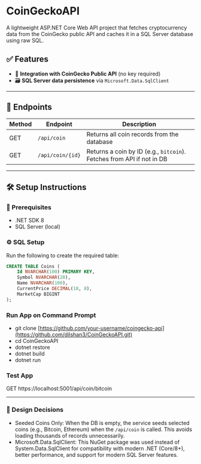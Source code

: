 # CoinGeckoAPI

A lightweight ASP.NET Core Web API project that fetches cryptocurrency data from the CoinGecko public API and caches it in a SQL Server database using raw SQL.

## ✅ Features

- 🔗 **Integration with CoinGecko Public API** (no key required)
- 🗃️ **SQL Server data persistence** via `Microsoft.Data.SqlClient`
---

## 📌 Endpoints

| Method | Endpoint            | Description |
|--------|---------------------|-------------|
| GET    | `/api/coin`         | Returns all coin records from the database |
| GET    | `/api/coin/{id}`    | Returns a coin by ID (e.g., `bitcoin`). Fetches from API if not in DB |

---

## 🛠️ Setup Instructions

### 🔧 Prerequisites
- .NET SDK 8
- SQL Server (local)

### ⚙️ SQL Setup
Run the following to create the required table:
```sql
CREATE TABLE Coins (
    Id NVARCHAR(100) PRIMARY KEY,
    Symbol NVARCHAR(20),
    Name NVARCHAR(100),
    CurrentPrice DECIMAL(18, 8),
    MarketCap BIGINT
);
```

### Run App on Command Prompt
- git clone [https://github.com/your-username/coingecko-api](https://github.com/dilshan3/CoinGeckoAPI.git)
- cd CoinGeckoAPI
- dotnet restore
- dotnet build
- dotnet run

### Test App
GET https://localhost:5001/api/coin/bitcoin

---

### 📌 Design Decisions
- Seeded Coins Only: When the DB is empty, the service seeds selected coins (e.g., Bitcoin, Ethereum) when the `/api/coin` is called. This avoids loading thousands of records unnecessarily.
- Microsoft.Data.SqlClient: This NuGet package was used instead of System.Data.SqlClient for compatibility with modern .NET (Core/8+), better performance, and support for modern SQL Server features.

